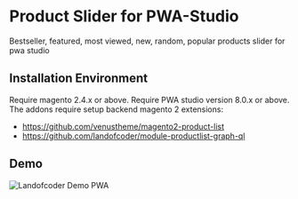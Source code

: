 # Product Slider for PWA-Studio

Bestseller, featured, most viewed, new, random, popular products slider for pwa studio

## Installation Environment
Require magento 2.4.x or above.
Require PWA studio version 8.0.x or above.
The addons require setup backend magento 2 extensions:
- https://github.com/venustheme/magento2-product-list
- https://github.com/landofcoder/module-productlist-graph-ql

## Demo
![Landofcoder Demo PWA](https://demo-pwa.landofcoder.com/)